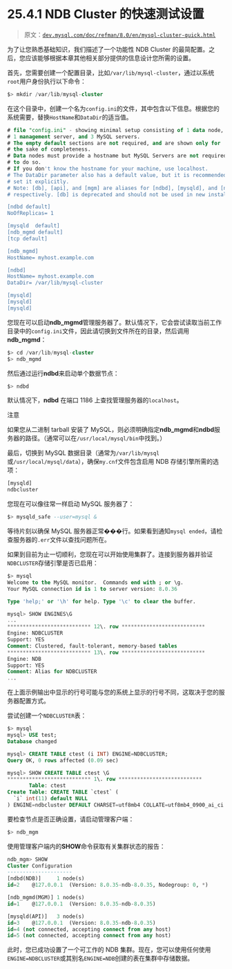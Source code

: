 # 25.4.1 NDB Cluster 的快速测试设置

> 原文：[`dev.mysql.com/doc/refman/8.0/en/mysql-cluster-quick.html`](https://dev.mysql.com/doc/refman/8.0/en/mysql-cluster-quick.html)

为了让您熟悉基础知识，我们描述了一个功能性 NDB Cluster 的最简配置。之后，您应该能够根据本章其他相关部分提供的信息设计您所需的设置。

首先，您需要创建一个配置目录，比如`/var/lib/mysql-cluster`，通过以系统`root`用户身份执行以下命令：

```sql
$> mkdir /var/lib/mysql-cluster
```

在这个目录中，创建一个名为`config.ini`的文件，其中包含以下信息。根据您的系统需要，替换`HostName`和`DataDir`的适当值。

```sql
# file "config.ini" - showing minimal setup consisting of 1 data node,
# 1 management server, and 3 MySQL servers.
# The empty default sections are not required, and are shown only for
# the sake of completeness.
# Data nodes must provide a hostname but MySQL Servers are not required
# to do so.
# If you don't know the hostname for your machine, use localhost.
# The DataDir parameter also has a default value, but it is recommended to
# set it explicitly.
# Note: [db], [api], and [mgm] are aliases for [ndbd], [mysqld], and [ndb_mgmd],
# respectively. [db] is deprecated and should not be used in new installations.

[ndbd default]
NoOfReplicas= 1

[mysqld  default]
[ndb_mgmd default]
[tcp default]

[ndb_mgmd]
HostName= myhost.example.com

[ndbd]
HostName= myhost.example.com
DataDir= /var/lib/mysql-cluster

[mysqld]
[mysqld]
[mysqld]
```

您现在可以启动**ndb_mgmd**管理服务器了。默认情况下，它会尝试读取当前工作目录中的`config.ini`文件，因此请切换到文件所在的目录，然后调用**ndb_mgmd**：

```sql
$> cd /var/lib/mysql-cluster
$> ndb_mgmd
```

然后通过运行**ndbd**来启动单个数据节点：

```sql
$> ndbd
```

默认情况下，**ndbd** 在端口 1186 上查找管理服务器的`localhost`。

注意

如果您从二进制 tarball 安装了 MySQL，则必须明确指定**ndb_mgmd**和**ndbd**服务器的路径。（通常可以在`/usr/local/mysql/bin`中找到。）

最后，切换到 MySQL 数据目录（通常为`/var/lib/mysql`或`/usr/local/mysql/data`），确保`my.cnf`文件包含启用 NDB 存储引擎所需的选项：

```sql
[mysqld]
ndbcluster
```

您现在可以像往常一样启动 MySQL 服务器了：

```sql
$> mysqld_safe --user=mysql &
```

等待片刻以确保 MySQL 服务器正常���行。如果看到通知`mysql ended`，请检查服务器的`.err`文件以查找问题所在。

如果到目前为止一切顺利，您现在可以开始使用集群了。连接到服务器并验证`NDBCLUSTER`存储引擎是否已启用：

```sql
$> mysql
Welcome to the MySQL monitor.  Commands end with ; or \g.
Your MySQL connection id is 1 to server version: 8.0.36

Type 'help;' or '\h' for help. Type '\c' to clear the buffer.

mysql> SHOW ENGINES\G
...
*************************** 12\. row ***************************
Engine: NDBCLUSTER
Support: YES
Comment: Clustered, fault-tolerant, memory-based tables
*************************** 13\. row ***************************
Engine: NDB
Support: YES
Comment: Alias for NDBCLUSTER
...
```

在上面示例输出中显示的行号可能与您的系统上显示的行号不同，这取决于您的服务器配置方式。

尝试创建一个`NDBCLUSTER`表：

```sql
$> mysql
mysql> USE test;
Database changed

mysql> CREATE TABLE ctest (i INT) ENGINE=NDBCLUSTER;
Query OK, 0 rows affected (0.09 sec)

mysql> SHOW CREATE TABLE ctest \G
*************************** 1\. row ***************************
       Table: ctest
Create Table: CREATE TABLE `ctest` (
  `i` int(11) default NULL
) ENGINE=ndbcluster DEFAULT CHARSET=utf8mb4 COLLATE=utf8mb4_0900_ai_ci 1 row in set (0.00 sec)
```

要检查节点是否正确设置，请启动管理客户端：

```sql
$> ndb_mgm
```

使用管理客户端内的**SHOW**命令获取有关集群状态的报告：

```sql
ndb_mgm> SHOW
Cluster Configuration
---------------------
[ndbd(NDB)]     1 node(s)
id=2    @127.0.0.1  (Version: 8.0.35-ndb-8.0.35, Nodegroup: 0, *)

[ndb_mgmd(MGM)] 1 node(s)
id=1    @127.0.0.1  (Version: 8.0.35-ndb-8.0.35)

[mysqld(API)]   3 node(s)
id=3    @127.0.0.1  (Version: 8.0.35-ndb-8.0.35)
id=4 (not connected, accepting connect from any host)
id=5 (not connected, accepting connect from any host)
```

此时，您已成功设置了一个可工作的 NDB 集群。现在，您可以使用任何使用`ENGINE=NDBCLUSTER`或其别名`ENGINE=NDB`创建的表在集群中存储数据。

